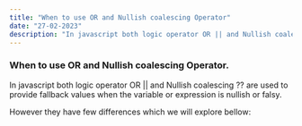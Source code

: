 ```yaml
---
title: "When to use OR and Nullish coalescing Operator"
date: "27-02-2023"
description: "In javascript both logic operator OR || and Nullish coalescing ?? are used to provide fallback values"
---
```


### When to use OR and Nullish coalescing Operator.

In javascript both logic operator OR || and Nullish coalescing ?? are used to provide fallback values when the variable or expression is nullish or falsy.

However they have few differences which we will explore bellow:
